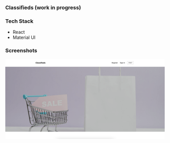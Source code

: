 ### Classifieds **(work in progress)**

### Tech Stack

- React
- Material UI

### Screenshots

!["classifieds wip"](https://github.com/johncabang/classifieds/blob/master/docs/classifieds_wip.png?raw=true)
